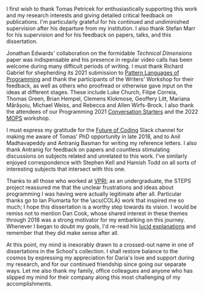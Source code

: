 I first wish to thank Tomas Petricek for enthusiastically supporting this work and my research interests and giving detailed critical feedback on publications. I'm particularly grateful for his continued and undiminished supervision after his departure from my institution. I also thank Stefan Marr for his supervision and for his feedback on papers, talks, and this dissertation.

Jonathan Edwards' collaboration on the formidable *Technical Dimensions* paper was indispensable and his presence in regular video calls has been welcome during many difficult periods of writing. I must thank Richard Gabriel for shepherding its 2021 submission to [Pattern Languages of Programming](https://www.hillside.net/plop/2021/index.php?nav=PLoP21) and thank the participants of the Writers' Workshop for their feedback, as well as others who proofread or otherwise gave input on the ideas at different stages. These include Luke Church, Filipe Correia, Thomas Green, Brian Hempel, Clemens Klokmose, Geoffery Litt, Mariana Mărășoiu, Michael Weiss, and Rebecca and Allen Wirfs-Brock. I also thank the attendees of our Programming 2021 [Conversation Starters](https://2021.programming-conference.org/track/programming-2021-conversation-starters) and the 2022 [MOPS](https://2022.programming-conference.org/home/mops-2022) workshop.

I must express my gratitude for the [Future of Coding](https://futureofcoding.org/) Slack channel for making me aware of Tomas' PhD opportunity in late 2018, and to Anil Madhavapeddy and Antranig Basman for writing my reference letters. I also thank Antranig for feedback on papers and countless stimulating discussions on subjects related and unrelated to this work. I've similarly enjoyed correspondence with Stephen Kell and Hamish Todd on all sorts of interesting subjects that intersect with this one. 

Thanks to all those who worked at [VPRI](https://vpri.org/); as an undergraduate, the STEPS project reassured me that the unclear frustrations and ideas about programming I was having were actually legitimate after all. Particular thanks go to Ian Piumarta for the \acs{COLA} work that inspired me so much; I hope this dissertation is a worthy step towards its vision. I would be remiss not to mention Dan Cook, whose shared interest in these themes through 2018 was a strong motivator for my embarking on this journey. Whenever I began to doubt my goals, I'd re-read his [lucid explanations](https://www.cemetech.net/forum/viewtopic.php?p=270092#270092) and remember that they did make sense after all.

At this point, my mind is inexorably drawn to a crossed-out name in one of dissertations in the School's collection. I shall restore balance to the cosmos by expressing my appreciation for Daria's love and support during my research, and for our continued friendship since going our separate ways. Let me also thank my family, office colleagues and anyone who has slipped my mind for their company along this most challenging of my accomplishments.
